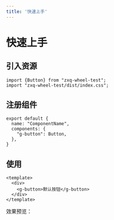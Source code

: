 ```yaml
---
title: '快速上手'
---
```

# 快速上手

##  引入资源
```
import {Button} from "zxq-wheel-test";
import "zxq-wheel-test/dist/index.css";
```
## 注册组件
```
export default {
  name: "ComponentName",
  components: {
    "g-button": Button,
  },
}
```
## 使用
```
<template>
  <div>
    <g-button>默认按钮</g-button>
  </div>
</template>
```
效果预览：
<ClientOnly>
<button-demos></button-demos>
</ClientOnly>